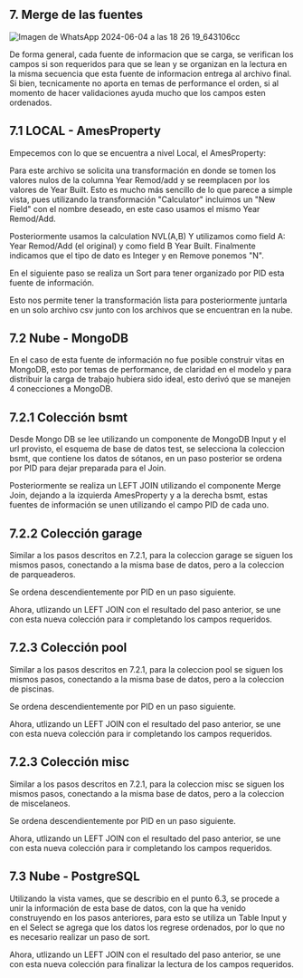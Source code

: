 ## 7. Merge de las fuentes ##

![Imagen de WhatsApp 2024-06-04 a las 18 26 19_643106cc](https://github.com/MCD-Infrati/etlproject-ca3/assets/137736436/34723dc8-31be-4a65-a78f-8aaf4e705138)


De forma general, cada fuente de informacion que se carga, se verifican los campos si son requeridos para que se lean y se organizan en la lectura en la misma secuencia que esta fuente de informacion entrega al archivo final. Si bien, tecnicamente no aporta en temas de performance el orden, si al momento de hacer validaciones ayuda mucho que los campos esten ordenados.

## 7.1 LOCAL - AmesProperty

Empecemos con lo que se encuentra a nivel Local, el AmesProperty:

Para este archivo se solicita una transformación en donde se tomen los valores nulos de la columna Year Remod/add y se reemplacen por los valores de Year Built.
Esto es mucho más sencillo de lo que parece a simple vista, pues utilizando la transformación "Calculator" incluimos un "New Field" con el nombre deseado, en este caso usamos el mismo Year Remod/Add.

Posteriormente usamos la calculation NVL(A,B) Y utilizamos como field A: Year Remod/Add (el original)  y como field B Year Built. Finalmente indicamos que el tipo de dato es Integer y en Remove ponemos "N". 

En el siguiente paso se realiza un Sort para tener organizado por PID esta fuente de información.

Esto nos permite tener la transformación lista para posteriormente juntarla en un solo archivo csv junto con los archivos que se encuentran en la nube.


## 7.2 Nube - MongoDB 

En el caso de esta fuente de información no fue posible construir vitas en MongoDB, esto por temas de performance, de claridad en el modelo y para distribuir la carga de trabajo hubiera sido ideal, esto derivó que se manejen 4 conecciones a MongoDB. 

## 7.2.1 Colección bsmt 

Desde Mongo DB se lee utilizando un componente de MongoDB Input y el url provisto, el esquema de base de datos test, se selecciona la coleccion bsmt, que contiene los datos de sótanos, en un paso posterior se ordena por PID para dejar preparada para el Join.

Posteriormente se realiza un LEFT JOIN utilizando el componente Merge Join, dejando a la izquierda AmesProperty y a la derecha bsmt, estas fuentes de información se unen utilizando el campo PID de cada uno.


## 7.2.2 Colección garage

Similar a los pasos descritos en 7.2.1, para la coleccion garage se siguen los mismos pasos, conectando a la misma base de datos, pero a la coleccion de parqueaderos.

Se ordena descendientemente por PID en un paso siguiente.

Ahora, utlizando un LEFT JOIN con el resultado del paso anterior, se une con esta nueva colección para ir completando los campos requeridos.

## 7.2.3 Colección pool

Similar a los pasos descritos en 7.2.1, para la coleccion pool se siguen los mismos pasos, conectando a la misma base de datos, pero a la coleccion de piscinas.

Se ordena descendientemente por PID en un paso siguiente.

Ahora, utlizando un LEFT JOIN con el resultado del paso anterior, se une con esta nueva colección para ir completando los campos requeridos.

## 7.2.3 Colección misc

Similar a los pasos descritos en 7.2.1, para la coleccion misc se siguen los mismos pasos, conectando a la misma base de datos, pero a la coleccion de miscelaneos.

Se ordena descendientemente por PID en un paso siguiente.

Ahora, utlizando un LEFT JOIN con el resultado del paso anterior, se une con esta nueva colección para ir completando los campos requeridos.


## 7.3 Nube - PostgreSQL

Utilizando la vista vames, que se describio en el punto 6.3, se procede a unir la información de esta base de datos, con la que ha venido construyendo en los pasos anteriores, para esto se utiliza un Table Input y en el Select se agrega que los datos los regrese ordenados, por lo que no es necesario realizar un paso de sort.

Ahora, utlizando un LEFT JOIN con el resultado del paso anterior, se une con esta nueva colección para finalizar la lectura de los campos requeridos.